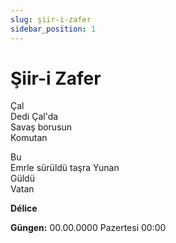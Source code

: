 ```yaml
---
slug: şiir-i-zafer
sidebar_position: 1
---
```

# Şiir-i Zafer 

Çal  
Dedi Çal'da  
Savaş borusun  
Komutan  

Bu  
Emrle sürüldü taşra Yunan  
Güldü  
Vatan  

__Délice__

**Güngen:** 00.00.0000 Pazertesi 00:00